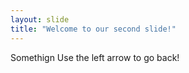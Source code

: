 ```yaml
---
layout: slide
title: "Welcome to our second slide!"
---
```

Somethign
Use the left arrow to go back!
